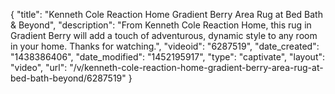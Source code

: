 {
    "title": "Kenneth Cole Reaction Home Gradient Berry Area Rug at Bed Bath & Beyond",
    "description": "From Kenneth Cole Reaction Home, this rug in Gradient Berry will add a touch of adventurous, dynamic style to any room in your home. Thanks for watching.",
    "videoid": "6287519",
    "date_created": "1438386406",
    "date_modified": "1452195917",
    "type": "captivate",
    "layout": "video",
    "url": "\/v\/kenneth-cole-reaction-home-gradient-berry-area-rug-at-bed-bath-beyond\/6287519"
}